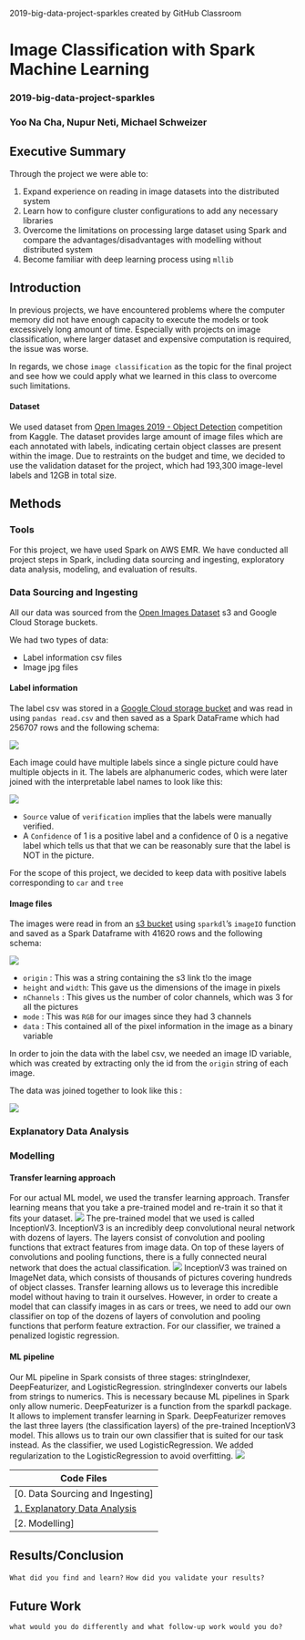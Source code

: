 2019-big-data-project-sparkles created by GitHub Classroom
# Image Classification with Spark Machine Learning

### 2019-big-data-project-sparkles
### Yoo Na Cha, Nupur Neti, Michael Schweizer


## Executive Summary

Through the project we were able to:

1. Expand experience on reading in image datasets into the distributed system
2. Learn how to configure cluster configurations to add any necessary libraries
3. Overcome the limitations on processing large dataset using Spark and compare the advantages/disadvantages with modelling without distributed system
4. Become familiar with deep learning process using `mllib`

## Introduction 

In previous projects, we have encountered problems where the computer memory did not have enough capacity to execute the models or took excessively long amount of time. Especially with projects on image classification, where larger dataset and expensive computation is required, the issue was worse. 

In regards, we chose `image classification` as the topic for the final project and see how we could apply what we learned in this class to overcome such limitations. 

#### Dataset
We used dataset from [Open Images 2019 - Object Detection](https://www.kaggle.com/c/open-images-2019-object-detection) competition from Kaggle. The dataset provides large amount of image files which are each annotated with labels, indicating certain object classes are present within the image. Due to restraints on the budget and time, we decided to use the validation dataset for the project, which had 193,300 image-level labels and 12GB in total size. 

## Methods 

### Tools
For this project, we have used Spark on AWS EMR. We have conducted all project steps in Spark, including data sourcing and ingesting, exploratory data analysis, modeling, and evaluation of results. 


### Data Sourcing and Ingesting

All our data was sourced from the [Open Images Dataset](https://storage.googleapis.com/openimages/web/download.html) s3 and Google Cloud Storage buckets.

We had two types of data:
* Label information csv files 
* Image jpg files 

#### Label information 
The label csv was stored in a [Google Cloud storage bucket](https://storage.googleapis.com/openimages/v5/validation-annotations-human-imagelabels-boxable.csv) and was read in using `pandas read.csv` and then saved as a Spark DataFrame which had 256707 rows and the following schema: 

![](https://github.com/gwu-bigdata/2019-big-data-project-sparkles/blob/master/label_schema.png)

Each image could have multiple labels since a single picture could have multiple objects in it. The labels are alphanumeric codes, which were later joined with the interpretable label names to look like this:

![](https://github.com/gwu-bigdata/2019-big-data-project-sparkles/blob/master/label_joined.png)

* `Source` value of  `verification` implies that the labels were manually verified. 
* A `Confidence` of 1 is a positive label and a confidence of 0 is a negative label which tells us that that we can be reasonably sure that the label is NOT in the picture.

For the scope of this project, we decided to keep data with positive labels corresponding to `car` and `tree` 

#### Image files
	
The images were read in from an [s3 bucket](s3://open-images-dataset/validation) using `sparkdl`’s `imageIO` function and saved as a Spark Dataframe with 41620 rows and the following schema:

![](https://github.com/gwu-bigdata/2019-big-data-project-sparkles/blob/master/image_schema.png)

* `origin` : This was a string containing the s3 link t!o the image 
* `height` and `width`: This gave us the dimensions of the image in pixels
* `nChannels` : This gives us the number of color channels, which was 3 for all the pictures 
* `mode` : This was `RGB` for our images since they had 3 channels
* `data` : This contained all of the pixel information in the image as a binary variable

In order to join the data with the label csv, we needed an image ID variable, which was created by extracting only the id from the `origin` string of each image.

The data was joined together to look like this :

![](https://github.com/gwu-bigdata/2019-big-data-project-sparkles/blob/master/image_joined.png)

### Explanatory Data Analysis

### Modelling
#### Transfer learning approach
For our actual ML model, we used the transfer learning approach. Transfer learning means that you take a pre-trained model and re-train it so that it fits your dataset.
![](https://github.com/gwu-bigdata/2019-big-data-project-sparkles/blob/master/transferlearning.png)
The pre-trained model that we used is called InceptionV3. InceptionV3 is an incredibly deep convolutional neural network with dozens of layers. The layers consist of convolution and pooling functions that extract features from image data. On top of these layers of convolutions and pooling functions, there is a fully connected neural network that does the actual classification. 
![](https://github.com/gwu-bigdata/2019-big-data-project-sparkles/blob/master/inceptionV3.png)
InceptionV3 was trained on ImageNet data, which consists of thousands of pictures covering hundreds of object classes. Transfer learning allows us to leverage this incredible model without having to train it ourselves. However, in order to create a model that can classify images in as cars or trees, we need to add our own classifier on top of the dozens of layers of convolution and pooling functions that perform feature extraction. For our classifier, we trained a penalized logistic regression.

#### ML pipeline
Our ML pipeline in Spark consists of three stages: stringIndexer, DeepFeaturizer, and LogisticRegression. stringIndexer converts our labels from strings to numerics. This is necessary because ML pipelines in Spark only allow numeric. DeepFeaturizer is a function from the sparkdl package. It allows to implement transfer learning in Spark. DeepFeaturizer removes the last three layers (the classification layers) of the pre-trained InceptionV3 model. This allows us to train our own classifier that is suited for our task instead. As the classifier, we used LogisticRegression. We added regularization to the LogisticRegression to avoid overfitting.
![](https://github.com/gwu-bigdata/2019-big-data-project-sparkles/blob/master/mllibpipeline.png)



| Code Files |
|---|
| [0. Data Sourcing and Ingesting] |
| [1. Explanatory Data Analysis](explanatory-data-analysis.ipynb)|
| [2. Modelling] |


## Results/Conclusion
`What did you find and learn?`
`How did you validate your results?`


## Future Work
`what would you do differently and what follow-up work would you do?`
